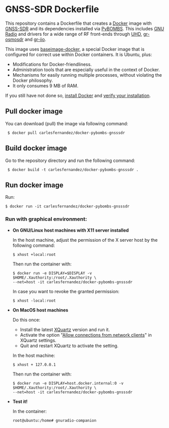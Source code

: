 # GNSS-SDR Dockerfile

This repository contains a Dockerfile that creates a [Docker](https://www.docker.com/) image with [GNSS-SDR](https://gnss-sdr.org) and its dependencies installed via [PyBOMBS](https://github.com/gnuradio/pybombs). This includes [GNU Radio](https://gnuradio.org/) and drivers for a wide range of RF front-ends through [UHD](https://github.com/EttusResearch/uhd), [gr-osmosdr](http://osmocom.org/projects/sdr/wiki/GrOsmoSDR) and [gr-iio](https://github.com/analogdevicesinc/gr-iio).

This image uses [baseimage-docker](https://github.com/phusion/baseimage-docker), a special Docker image that is configured for correct use within Docker containers. It is Ubuntu, plus:

  * Modifications for Docker-friendliness.
  * Administration tools that are especially useful in the context of Docker.
  * Mechanisms for easily running multiple processes, without violating the Docker philosophy.
  * It only consumes 9 MB of RAM.

If you still have not done so, [install Docker](https://docs.docker.com/engine/getstarted/step_one/) and [verify your installation](https://docs.docker.com/engine/getstarted/step_three/).

Pull docker image
-----------

You can download (pull) the image via following command:

     $ docker pull carlesfernandez/docker-pybombs-gnsssdr



Build docker image
-----------

Go to the repository directory and run the following command:

     $ docker build -t carlesfernandez/docker-pybombs-gnsssdr .



Run docker image
-----------

Run:

    $ docker run -it carlesfernandez/docker-pybombs-gnsssdr

### Run with graphical environment:

 * **On GNU/Linux host machines with X11 server installed**

   In the host machine, adjust the permission of the X server host by the following command:

       $ xhost +local:root

   Then run the container with:

       $ docker run -e DISPLAY=$DISPLAY -v $HOME/.Xauthority:/root/.Xauthority \
       --net=host -it carlesfernandez/docker-pybombs-gnsssdr

   In case you want to revoke the granted permission:

       $ xhost -local:root

 * **On MacOS host machines**

   Do this once:
     - Install the latest [XQuartz](https://www.xquartz.org/) version and run it.
     - Activate the option "[Allow connections from network clients](https://blogs.oracle.com/oraclewebcentersuite/running-gui-applications-on-native-docker-containers-for-mac)" in XQuartz settings.
     - Quit and restart XQuartz to activate the setting.

   In the host machine:

       $ xhost + 127.0.0.1

   Then run the container with:

       $ docker run -e DISPLAY=host.docker.internal:0 -v $HOME/.Xauthority:/root/.Xauthority \
       --net=host -it carlesfernandez/docker-pybombs-gnsssdr

 * **Test it!**

   In the container:

       root@ubuntu:/home# gnuradio-companion
